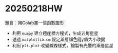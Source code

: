 # 20250218HW
題目：用Colab畫一個函數圖形
* 利用 `numpy` 建立極座標方程式，生成五角星星
* 透過 `matplotlib.cm` 設定漸層顏色隨y值大小改變
* 利用 `plt.plot` 改變線條樣式，繪製有光暈的漸層星星
